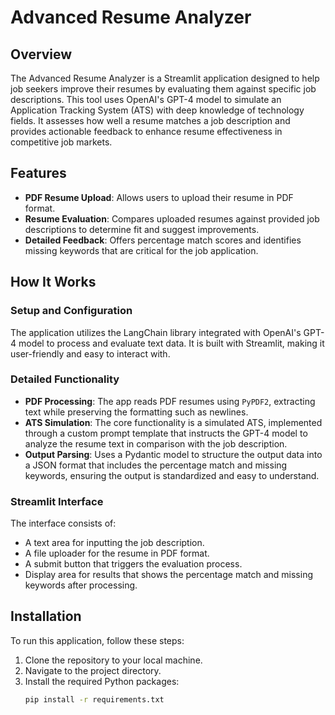 # Advanced Resume Analyzer

## Overview
The Advanced Resume Analyzer is a Streamlit application designed to help job seekers improve their resumes by evaluating them against specific job descriptions. This tool uses OpenAI's GPT-4 model to simulate an Application Tracking System (ATS) with deep knowledge of technology fields. It assesses how well a resume matches a job description and provides actionable feedback to enhance resume effectiveness in competitive job markets.

## Features
- **PDF Resume Upload**: Allows users to upload their resume in PDF format.
- **Resume Evaluation**: Compares uploaded resumes against provided job descriptions to determine fit and suggest improvements.
- **Detailed Feedback**: Offers percentage match scores and identifies missing keywords that are critical for the job application.

## How It Works
### Setup and Configuration
The application utilizes the LangChain library integrated with OpenAI's GPT-4 model to process and evaluate text data. It is built with Streamlit, making it user-friendly and easy to interact with.

### Detailed Functionality
- **PDF Processing**: The app reads PDF resumes using `PyPDF2`, extracting text while preserving the formatting such as newlines.
- **ATS Simulation**: The core functionality is a simulated ATS, implemented through a custom prompt template that instructs the GPT-4 model to analyze the resume text in comparison with the job description.
- **Output Parsing**: Uses a Pydantic model to structure the output data into a JSON format that includes the percentage match and missing keywords, ensuring the output is standardized and easy to understand.

### Streamlit Interface
The interface consists of:
- A text area for inputting the job description.
- A file uploader for the resume in PDF format.
- A submit button that triggers the evaluation process.
- Display area for results that shows the percentage match and missing keywords after processing.

## Installation
To run this application, follow these steps:

1. Clone the repository to your local machine.
2. Navigate to the project directory.
3. Install the required Python packages:
   ```bash
   pip install -r requirements.txt
